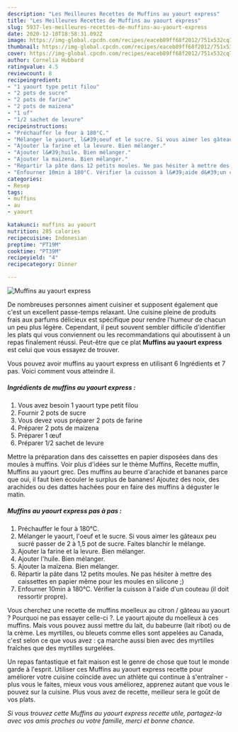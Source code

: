 ```yaml
---
description: "Les Meilleures Recettes de Muffins au yaourt express"
title: "Les Meilleures Recettes de Muffins au yaourt express"
slug: 5937-les-meilleures-recettes-de-muffins-au-yaourt-express
date: 2020-12-10T18:58:31.092Z
image: https://img-global.cpcdn.com/recipes/eaceb89ff68f2012/751x532cq70/muffins-au-yaourt-express-photo-principale-de-la-recette.jpg
thumbnail: https://img-global.cpcdn.com/recipes/eaceb89ff68f2012/751x532cq70/muffins-au-yaourt-express-photo-principale-de-la-recette.jpg
cover: https://img-global.cpcdn.com/recipes/eaceb89ff68f2012/751x532cq70/muffins-au-yaourt-express-photo-principale-de-la-recette.jpg
author: Cornelia Hubbard
ratingvalue: 4.5
reviewcount: 8
recipeingredient:
- "1 yaourt type petit filou"
- "2 pots de sucre"
- "2 pots de farine"
- "2 pots de maizena"
- "1 uf"
- "1/2 sachet de levure"
recipeinstructions:
- "Préchauffer le four à 180°C."
- "Mélanger le yaourt, l&#39;oeuf et le sucre. Si vous aimer les gâteaux peu sucré passer de 2 à 1,5 pot de sucre. Faites blanchir le mélange."
- "Ajouter la farine et la levure. Bien mélanger."
- "Ajouter l&#39;huile. Bien mélanger."
- "Ajouter la maïzena. Bien mélanger."
- "Répartir la pâte dans 12 petits moules. Ne pas hésiter à mettre des caissettes en papier même pour les moules en silicone ;)"
- "Enfourner 10min à 180°C. Vérifier la cuisson à l&#39;aide d&#39;un couteau (il doit ressortir propre)."
categories:
- Resep
tags:
- muffins
- au
- yaourt

katakunci: muffins au yaourt 
nutrition: 285 calories
recipecuisine: Indonesian
preptime: "PT19M"
cooktime: "PT39M"
recipeyield: "4"
recipecategory: Dinner

---
```



![Muffins au yaourt express](https://img-global.cpcdn.com/recipes/eaceb89ff68f2012/751x532cq70/muffins-au-yaourt-express-photo-principale-de-la-recette.jpg)

De nombreuses personnes aiment cuisiner et supposent également que c'est un excellent passe-temps relaxant. Une cuisine pleine de produits frais aux parfums délicieux est spécifique pour rendre l'humeur de chacun un peu plus légère. Cependant, il peut souvent sembler difficile d'identifier les plats qui vous conviennent ou les recommandations qui aboutissent à un repas finalement réussi. Peut-être que ce plat <strong> Muffins au yaourt express </strong> est celui que vous essayez de trouver.

<!--inarticleads1-->

Vous pouvez avoir muffins au yaourt express en utilisant 6 Ingrédients et 7 pas. Voici comment vous atteindre il.

##### Ingrédients de muffins au yaourt express :

1. Vous avez besoin 1 yaourt type petit filou
1. Fournir 2 pots de sucre
1. Vous devez vous préparer 2 pots de farine
1. Préparer 2 pots de maizena
1. Préparer 1 œuf
1. Préparer 1/2 sachet de levure


Mettre la préparation dans des caissettes en papier disposées dans des moules à muffins. Voir plus d&#39;idées sur le thème Muffins, Recette muffin, Muffins au yaourt grec. Des muffins au beurre d&#39;arachide et bananes parce que oui, il faut bien écouler le surplus de bananes! Ajoutez des noix, des arachides ou des dattes hachées pour en faire des muffins à déguster le matin. 

<!--inarticleads2-->

##### Muffins au yaourt express pas à pas :

1. Préchauffer le four à 180°C.
1. Mélanger le yaourt, l&#39;oeuf et le sucre. Si vous aimer les gâteaux peu sucré passer de 2 à 1,5 pot de sucre. Faites blanchir le mélange.
1. Ajouter la farine et la levure. Bien mélanger.
1. Ajouter l&#39;huile. Bien mélanger.
1. Ajouter la maïzena. Bien mélanger.
1. Répartir la pâte dans 12 petits moules. Ne pas hésiter à mettre des caissettes en papier même pour les moules en silicone ;)
1. Enfourner 10min à 180°C. Vérifier la cuisson à l&#39;aide d&#39;un couteau (il doit ressortir propre).


Vous cherchez une recette de muffins moelleux au citron / gâteau au yaourt ? Pourquoi ne pas essayer celle-ci ?. Le yaourt ajoute du moelleux à ces muffins. Mais vous pouvez aussi mettre du lait, du babeurre (lait ribot) ou de la crème. Les myrtilles, ou bleuets comme elles sont appelées au Canada, c&#39;est selon ce que vous avez : ça marche aussi bien avec des myrtilles fraîches que des myrtilles surgelées. 

<!--inarticleads1-->

<p>
Un repas fantastique et fait maison est le genre de chose que tout le monde garde à l'esprit. Utiliser ces Muffins au yaourt express recette pour améliorer votre cuisine coïncide avec un athlète qui continue à s'entraîner - plus vous le faites, mieux vous vous améliorez, apprenez autant que vous le pouvez sur la cuisine. Plus vous avez de recette, meilleur sera le goût de vos plats.
</p>

<p>
<i>Si vous trouvez cette Muffins au yaourt express recette utile, partagez-la avec vos amis proches ou votre famille, merci et bonne chance.</i>
</p>
